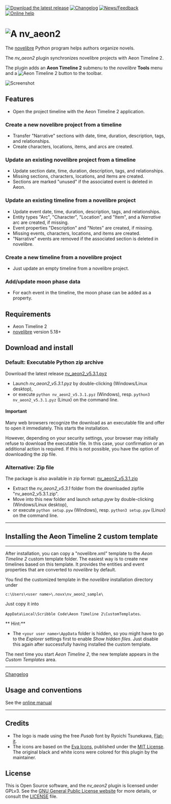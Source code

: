 [![Download the latest release](docs/img/download-button.png)](https://github.com/peter88213/nv_aeon2/raw/main/dist/nv_aeon2_v5.3.1.pyz)
[![Changelog](docs/img/changelog-button.png)](docs/changelog.md)
[![News/Feedback](docs/img/news-button.png)](https://github.com/peter88213/novelibre/discussions)
[![Online help](docs/img/help-button.png)](https://peter88213.github.io/nv_aeon2/help/)


# ![A](icons/aLogo32.png) nv_aeon2

The [novelibre](https://github.com/peter88213/novelibre/) Python program helps authors organize novels.  

The *nv_aeon2* plugin synchronizes novelibre projects with Aeon Timeline 2.

The plugin adds an **Aeon Timeline 2** submenu to the *novelibre* **Tools** menu and a 
![Aeon Timeline 2](src/icons/16/aeon2.png) button to the toolbar.

![Screenshot](docs/Screenshots/screen01.png)

## Features

- Open the project timeline with the Aeon Timeline 2 application.

### Create a new novelibre project from a timeline

- Transfer "Narrative" sections with date, time, duration, description, tags, and relationships.
- Create characters, locations, items, and arcs are created.

### Update an existing novelibre project from a timeline

- Update section date, time, duration, description, tags, and relationships.
- Missing sections, characters, locations, and items are created.
- Sections are marked "unused" if the associated event is deleted in Aeon.

### Update an existing timeline from a novelibre project

- Update event date, time, duration, description, tags, and relationships.
- Entity types "Arc", "Character", "Location", and "Item", and a *Narrative* arc are created, if missing.
- Event properties "Description" and "Notes" are created, if missing.
- Missing events, characters, locations, and items are created.
- "Narrative" events are removed if the associated section is deleted in novelibre.

### Create a new timeline from a novelibre project

- Just update an empty timeline from a novelibre project.

### Add/update moon phase data

- For each event in the timeline, the moon phase can be added as a property.


## Requirements

- Aeon Timeline 2 
- [novelibre](https://github.com/peter88213/novelibre/) version 5.18+

## Download and install

### Default: Executable Python zip archive

Download the latest release [nv_aeon2_v5.3.1.pyz](https://github.com/peter88213/nv_aeon2/raw/main/dist/nv_aeon2_v5.3.1.pyz)

- Launch *nv_aeon2_v5.3.1.pyz* by double-clicking (Windows/Linux desktop),
- or execute `python nv_aeon2_v5.3.1.pyz` (Windows), resp. `python3 nv_aeon2_v5.3.1.pyz` (Linux) on the command line.

#### Important

Many web browsers recognize the download as an executable file and offer to open it immediately. 
This starts the installation.

However, depending on your security settings, your browser may 
initially  refuse  to download the executable file. 
In this case, your confirmation or an additional action is required. 
If this is not possible, you have the option of downloading 
the zip file. 


### Alternative: Zip file

The package is also available in zip format: [nv_aeon2_v5.3.1.zip](https://github.com/peter88213/nv_aeon2/raw/main/dist/nv_aeon2_v5.3.1.zip)

- Extract the *nv_aeon2_v5.3.1* folder from the downloaded zipfile "nv_aeon2_v5.3.1.zip".
- Move into this new folder and launch *setup.pyw* by double-clicking (Windows/Linux desktop), 
- or execute `python setup.pyw` (Windows), resp. `python3 setup.pyw` (Linux) on the command line.

---

## Installing the Aeon Timeline 2 custom template
----------------------------------------------

After installation, you can copy a "novelibre.xml" template to the
*Aeon Timeline 2* custom template folder. The easiest way is to create new
timelines based on this template. It provides the entities and event
properties that are converted to *novelibre* by default.

You find the customized template in the *novelibre* installation directory under

`c:\Users\<user name>\.novx\nv_aeon2_sample\`

Just copy it into

`AppData\Local\Scribble Code\Aeon Timeline 2\CustomTemplates`.

** Hint:**
- The `<your user name>\AppData` folder is hidden, so you
  might have to go to the *Explorer* settings first to
  enable *Show hidden files*. Just disable this again after
  successfully having installed the custom template.
    
The next time you start *Aeon Timeline 2*,
the new template appears in the *Custom Templates* area.


---

[Changelog](docs/changelog.md)

## Usage and conventions

See the [online manual](https://peter88213.github.io/nv_aeon2/help/)

---

## Credits

- The logo is made using the free *Pusab* font by Ryoichi Tsunekawa, [Flat-it](http://flat-it.com/).
- The icons are based on the [Eva Icons](https://akveo.github.io/eva-icons/#/), published under the [MIT License](http://www.opensource.org/licenses/mit-license.php). The original black and white icons were colored for this plugin by the maintainer. 

## License

This is Open Source software, and the *nv_aeon2* plugin is licensed under GPLv3. See the
[GNU General Public License website](https://www.gnu.org/licenses/gpl-3.0.en.html) for more
details, or consult the [LICENSE](https://github.com/peter88213/nv_aeon2/blob/main/LICENSE) file.

